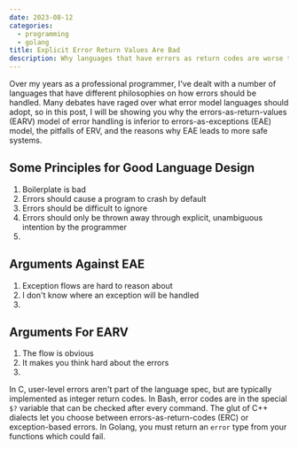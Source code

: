 ```yaml
---
date: 2023-08-12
categories:
  - programming
  - golang
title: Explicit Error Return Values Are Bad
description: Why languages that have errors as return codes are worse than exception-based languages
---
```


Over my years as a professional programmer, I've dealt with a number of languages that have different philosophies on how errors should be handled. Many debates have raged over what error model languages should adopt, so in this post, I will be showing you why the errors-as-return-values (EARV) model of error handling is inferior to errors-as-exceptions (EAE) model, the pitfalls of ERV, and the reasons why EAE leads to more safe systems.

<!-- more -->

Some Principles for Good Language Design
--------------

1. Boilerplate is bad
2. Errors should cause a program to crash by default
3. Errors should be difficult to ignore
4. Errors should only be thrown away through explicit, unambiguous intention by the programmer
5. 

Arguments Against EAE
-----------------

1. Exception flows are hard to reason about
2. I don't know where an exception will be handled
3. 

Arguments For EARV
------------------

1. The flow is obvious
2. It makes you think hard about the errors
3. 


In C, user-level errors aren't part of the language spec, but are typically implemented as integer return codes. In Bash, error codes are in the special `$?` variable that can be checked after every command. The glut of C++ dialects let you choose between errors-as-return-codes (ERC) or exception-based errors. In Golang, you must return an `error` type from your functions which could fail.
